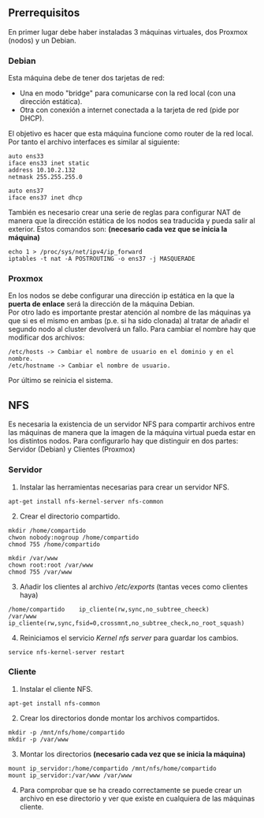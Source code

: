 ## Prerrequisitos
En primer lugar debe haber instaladas 3 máquinas virtuales, dos Proxmox (nodos) y un Debian.
### Debian
Esta máquina debe de tener dos tarjetas de red: 
- Una en modo "bridge" para comunicarse con la red local (con una dirección estática).
- Otra con conexión a internet conectada a la tarjeta de red (pide por DHCP).

El objetivo es hacer que esta máquina funcione como router de la red local.
Por tanto el archivo interfaces es similar al siguiente:  
~~~
auto ens33
iface ens33 inet static
address 10.10.2.132
netmask 255.255.255.0

auto ens37
iface ens37 inet dhcp
~~~
También es necesario crear una serie de reglas para configurar NAT de manera que la dirección estática de los nodos sea traducida y pueda salir al exterior. Estos comandos son: **(necesario cada vez que se inicia la máquina)**
~~~ 
echo 1 > /proc/sys/net/ipv4/ip_forward
iptables -t nat -A POSTROUTING -o ens37 -j MASQUERADE
~~~  

### Proxmox
En los nodos se debe configurar una dirección ip estática en la que la **puerta de enlace** será la dirección de la máquina Debian.  
Por otro lado es importante prestar atención al nombre de las máquinas ya que si es el mismo en ambas (p.e. si ha sido clonada) al tratar de añadir el segundo nodo al cluster devolverá un fallo. Para cambiar el nombre hay que modificar dos archivos:
~~~
/etc/hosts -> Cambiar el nombre de usuario en el dominio y en el nombre.
/etc/hostname -> Cambiar el nombre de usuario.
~~~
Por último se reinicia el sistema.

## NFS
Es necesaria la existencia de un servidor NFS para compartir archivos entre las máquinas de manera que la imagen de la máquina virtual pueda estar en los distintos nodos. Para configurarlo hay que distinguir en dos partes: Servidor (Debian) y Clientes (Proxmox)
### Servidor
1. Instalar las herramientas necesarias para crear un servidor NFS.
~~~ 
apt-get install nfs-kernel-server nfs-common
~~~

2. Crear el directorio compartido.
~~~
mkdir /home/compartido
chwon nobody:nogroup /home/compartido
chmod 755 /home/compartido

mkdir /var/www
chown root:root /var/www
chmod 755 /var/www
~~~

3. Añadir los clientes al archivo */etc/exports* (tantas veces como clientes haya)
~~~
/home/compartido    ip_cliente(rw,sync,no_subtree_cheeck)
/var/www    ip_cliente(rw,sync,fsid=0,crossmnt,no_subtree_check,no_root_squash)
~~~

4. Reiniciamos el servicio *Kernel nfs server* para guardar los cambios.
~~~
service nfs-kernel-server restart
~~~

### Cliente
1. Instalar el cliente NFS.
~~~
apt-get install nfs-common
~~~

2. Crear los directorios donde montar los archivos compartidos.
~~~
mkdir -p /mnt/nfs/home/compartido
mkdir -p /var/www
~~~

3. Montar los directorios **(necesario cada vez que se inicia la máquina)**
~~~
mount ip_servidor:/home/compartido /mnt/nfs/home/compartido
mount ip_servidor:/var/www /var/www
~~~

4. Para comprobar que se ha creado correctamente se puede crear un archivo en ese directorio y ver que existe en cualquiera de las máquinas cliente.